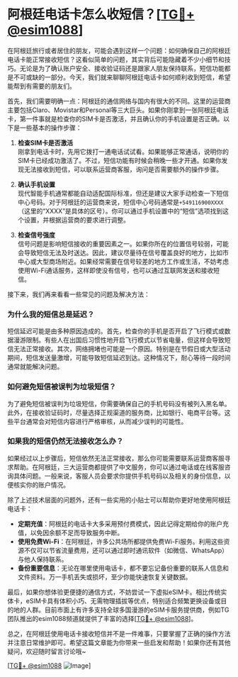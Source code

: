 # 阿根廷电话卡怎么收短信？[[TG💪+ @esim1088](https://t.me/s/esim1088)]

在阿根廷旅行或者居住的朋友，可能会遇到这样一个问题：如何确保自己的阿根廷电话卡能正常接收短信？这看似简单的问题，其实背后可能隐藏着不少小细节和技巧。无论是为了确认账户安全、接收验证码还是跟家人朋友保持联系，短信功能都是不可或缺的一部分。今天，我们就来聊聊阿根廷电话卡如何顺利收到短信，希望能帮到有需要的朋友们。

首先，我们需要明确一点：阿根廷的通信网络与国内有很大的不同。这里的运营商主要包括Claro、Movistar和Personal等三大巨头。如果你刚拿到一张阿根廷电话卡，第一件事就是检查你的SIM卡是否激活，并且确认你的手机设置是否正确。以下是一些基本的操作步骤：

1. **检查SIM卡是否激活**  
   刚拿到电话卡时，先用它拨打一通电话试试看。如果能够正常通话，说明你的SIM卡已经成功激活了。不过，短信功能有时候会稍晚一些才开通。如果你发现无法接收到短信，可以联系运营商客服，询问是否需要额外的操作步骤。

2. **确认手机设置**  
   现代智能手机通常都能自动适配国际标准，但还是建议大家手动检查一下短信中心号码。对于阿根廷的运营商来说，短信中心号码通常是`+549116900XXXX`（这里的“XXXX”是具体的区号）。你可以通过手机设置中的“短信”选项找到这个设置，并根据运营商的要求进行调整。

3. **检查信号强度**  
   信号问题是影响短信接收的重要因素之一。如果你所在的位置信号较弱，可能会导致短信无法及时送达。因此，建议尽量待在信号覆盖良好的地方，比如市中心或大型商场附近。如果经常需要在信号较差的地方工作或生活，不妨考虑使用Wi-Fi通话服务，这样即使没有信号，也可以通过互联网发送和接收短信。

接下来，我们再来看看一些常见的问题及解决方法：

### 为什么我的短信总是延迟？

短信延迟可能是由多种原因造成的。首先，检查你的手机是否开启了飞行模式或数据漫游限制。有些人在出国后习惯性地开启飞行模式以节省电量，但这样会导致短信无法正常接收。其次，网络拥堵也可能是一个原因。特别是在节假日或大型活动期间，短信发送量激增，可能导致短信延迟到达。这种情况下，耐心等待一段时间通常就能解决问题。

### 如何避免短信被误判为垃圾短信？

为了避免短信被误判为垃圾短信，你需要确保自己的手机号码没有被列入黑名单。此外，在接收验证码时，尽量选择正规渠道的服务商，比如银行、电商平台等。这些平台通常会对短信内容进行严格审核，从而减少误判的可能性。

### 如果我的短信仍然无法接收怎么办？

如果经过以上步骤后，短信依然无法正常接收，那么你可能需要联系运营商客服寻求帮助。在阿根廷，三大运营商都提供了中文服务，你可以通过电话或在线客服咨询具体问题。一般来说，客服人员会要求你提供手机号码以及相关的身份信息，以便核实你的账户情况。

除了上述技术层面的问题外，还有一些实用的小贴士可以帮助你更好地使用阿根廷电话卡：

- **定期充值**：阿根廷的电话卡大多采用预付费模式，因此记得定期给你的账户充值，以免因余额不足而导致服务中断。
- **使用免费Wi-Fi**：在阿根廷，许多公共场所都提供免费Wi-Fi服务。利用这些资源不仅可以节省流量费用，还可以通过即时通讯软件（如微信、WhatsApp）与他人保持联系。
- **备份重要信息**：无论在哪里使用电话卡，都不要忘记备份重要的联系人信息和文件资料。万一手机丢失或损坏，至少你能快速恢复关键数据。

最后，如果你想体验更便捷的通信方式，不妨尝试一下虚拟eSIM卡。相比传统实体卡，eSIM卡具有体积小巧、无需物理插拔等优点，特别适合频繁更换设备或目的地的人群。目前市面上有许多支持全球多国漫游的eSIM卡服务提供商，例如TG团队推出的esim1088频道就提供了丰富的选择[[TG💪+ @esim1088](https://t.me/s/esim1088)]。

总之，在阿根廷使用电话卡接收短信并不是一件难事，只要掌握了正确的操作方法并注意日常维护即可。希望这篇文章能为你带来一些启发和帮助！如果你还有其他疑问，欢迎随时留言讨论哦~

[[TG💪+ @esim1088](https://t.me/s/esim1088) ![Image](https://i.postimg.cc/4NQfJmqS/Snipaste-2025-05-13-00-14-12.png)]